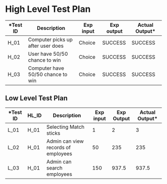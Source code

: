 #  High Level Test Plan

|*Test ID|Description|Exp input|Exp output|Actual Output*|
|----|----|----|---|---|
|H_01| Computer picks up after user does|	Choice|SUCCESS|	SUCCESS
|H_02| User have 50/50 chance to win|	Choice|	SUCCESS|	SUCCESS
|H_03| Computer have 50/50 chance to win|	Choice|	SUCCESS|	SUCCESS

## Low Level Test Plan

|*Test ID|HL_ID|Description|Exp input|Exp Output|Actual Output*|
|---|---|---|---|---|---|
|L_01|	H_01|	Selecting Match sticks|	1 |	2 | 3 |
|L_02|	H_01|	Admin can view records of employees|	50|	235|	235
|L_03|	H_01|	Admin can search employees|	150|	937.5|	937.5

